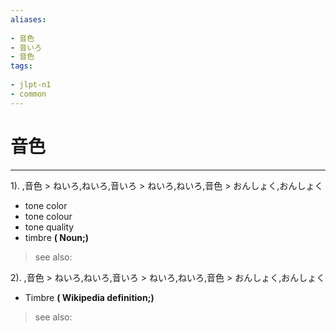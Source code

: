 ```yaml
---
aliases:
    
- 音色
- 音いろ
- 音色
tags:
    
- jlpt-n1
- common
---
```


# 音色
---
1).
,音色 > ねいろ,ねいろ,音いろ > ねいろ,ねいろ,音色 > おんしょく,おんしょく

- tone color
- tone colour
- tone quality
- timbre
**( Noun;)**
> see also: 
            
2).
,音色 > ねいろ,ねいろ,音いろ > ねいろ,ねいろ,音色 > おんしょく,おんしょく

- Timbre
**( Wikipedia definition;)**
> see also: 
            